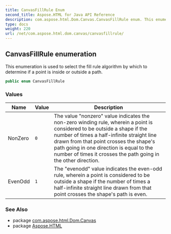 ```yaml
---
title: CanvasFillRule Enum
second_title: Aspose.HTML for Java API Reference
description: com.aspose.html.Dom.Canvas.CanvasFillRule enum. This enumeration is used to select the fill rule algorithm by which to determine if a point is inside or outside a path
type: docs
weight: 220
url: /net/com.aspose.html.dom.canvas/canvasfillrule/
---
```

## CanvasFillRule enumeration

This enumeration is used to select the fill rule algorithm by which to determine if a point is inside or outside a path.

```java
public enum CanvasFillRule
```

### Values

| Name | Value | Description |
| --- | --- | --- |
| NonZero | `0` | The value "nonzero" value indicates the non-zero winding rule, wherein a point is considered to be outside a shape if the number of times a half-infinite straight line drawn from that point crosses the shape's path going in one direction is equal to the number of times it crosses the path going in the other direction. |
| EvenOdd | `1` | The "evenodd" value indicates the even-odd rule, wherein a point is considered to be outside a shape if the number of times a half-infinite straight line drawn from that point crosses the shape's path is even. |

### See Also

* package [com.aspose.html.Dom.Canvas](../../com.aspose.html.dom.canvas/)
* package [Aspose.HTML](../../)
